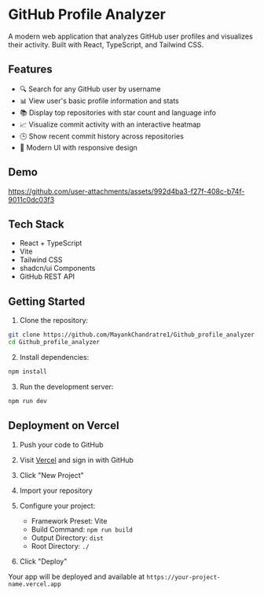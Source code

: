 # GitHub Profile Analyzer

A modern web application that analyzes GitHub user profiles and visualizes their activity. Built with React, TypeScript, and Tailwind CSS.

## Features

- 🔍 Search for any GitHub user by username
- 📊 View user's basic profile information and stats
- 📚 Display top repositories with star count and language info
- 📈 Visualize commit activity with an interactive heatmap
- 🕒 Show recent commit history across repositories
- 💅 Modern UI with responsive design

## Demo



https://github.com/user-attachments/assets/992d4ba3-f27f-408c-b74f-9011c0dc03f3



## Tech Stack

- React + TypeScript
- Vite
- Tailwind CSS
- shadcn/ui Components
- GitHub REST API

## Getting Started

1. Clone the repository:
```bash
git clone https://github.com/MayankChandratre1/Github_profile_analyzer.git
cd Github_profile_analyzer
```

2. Install dependencies:
```bash
npm install
```

3. Run the development server:
```bash
npm run dev
```

## Deployment on Vercel

1. Push your code to GitHub

2. Visit [Vercel](https://vercel.com) and sign in with GitHub

3. Click "New Project"

4. Import your repository

5. Configure your project:
   - Framework Preset: Vite
   - Build Command: `npm run build`
   - Output Directory: `dist`
   - Root Directory: `./`

6. Click "Deploy"

Your app will be deployed and available at `https://your-project-name.vercel.app`
